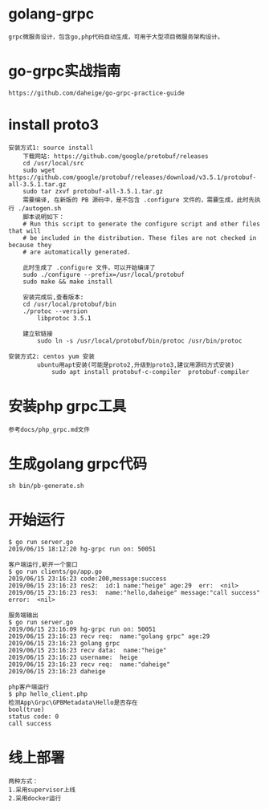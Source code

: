 # golang-grpc
    grpc微服务设计，包含go,php代码自动生成，可用于大型项目微服务架构设计。

# go-grpc实战指南
    https://github.com/daheige/go-grpc-practice-guide

# install proto3
    安装方式1: source install
        下载网站: https://github.com/google/protobuf/releases 
        cd /usr/local/src
        sudo wget https://github.com/google/protobuf/releases/download/v3.5.1/protobuf-all-3.5.1.tar.gz
        sudo tar zxvf protobuf-all-3.5.1.tar.gz
        需要编译, 在新版的 PB 源码中，是不包含 .configure 文件的，需要生成，此时先执行 ./autogen.sh 
        脚本说明如下：
        # Run this script to generate the configure script and other files that will
        # be included in the distribution. These files are not checked in because they
        # are automatically generated.

        此时生成了 .configure 文件，可以开始编译了
        sudo ./configure --prefix=/usr/local/protobuf
        sudo make && make install

        安装完成后,查看版本:
        cd /usr/local/protobuf/bin
        ./protoc --version
            libprotoc 3.5.1
        
        建立软链接
            sudo ln -s /usr/local/protobuf/bin/protoc /usr/bin/protoc

    安装方式2: centos yum 安装
            ubuntu用apt安装(可能是proto2,升级到proto3,建议用源码方式安装)
                sudo apt install protobuf-c-compiler  protobuf-compiler
# 安装php grpc工具
    参考docs/php_grpc.md文件

# 生成golang grpc代码
    sh bin/pb-generate.sh
# 开始运行
    $ go run server.go 
    2019/06/15 18:12:20 hg-grpc run on: 50051
    
    客户端运行,新开一个窗口
    $ go run clients/go/app.go 
    2019/06/15 23:16:23 code:200,message:success
    2019/06/15 23:16:23 res2:  id:1 name:"heige" age:29  err:  <nil>
    2019/06/15 23:16:23 res3:  name:"hello,daheige" message:"call success"  error:  <nil>

    服务端输出
    $ go run server.go 
    2019/06/15 23:16:09 hg-grpc run on: 50051
    2019/06/15 23:16:23 recv req:  name:"golang grpc" age:29 
    2019/06/15 23:16:23 golang grpc
    2019/06/15 23:16:23 recv data:  name:"heige" 
    2019/06/15 23:16:23 username:  heige
    2019/06/15 23:16:23 recv req:  name:"daheige" 
    2019/06/15 23:16:23 daheige

    php客户端运行
    $ php hello_client.php 
    检测App\Grpc\GPBMetadata\Hello是否存在
    bool(true)
    status code: 0
    call success
 
 # 线上部署
    两种方式：
    1.采用supervisor上线
    2.采用docker运行

